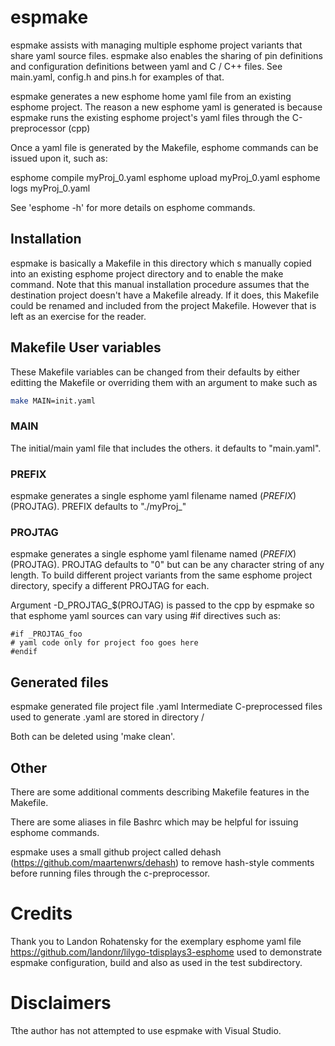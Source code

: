 # espmake

espmake assists with managing multiple esphome project variants that share
yaml source files.  espmake also enables the sharing of pin definitions
and configuration definitions between yaml and C / C++ files. See
main.yaml, config.h and pins.h for examples of that.

espmake generates a new esphome home yaml file from an existing esphome
project.  The reason a new esphome yaml is generated is because espmake
runs the existing esphome project's yaml files through the
C-preprocessor (cpp)

Once a yaml file is generated by the Makefile,  esphome commands
can be issued upon it, such as:

 esphome compile myProj_0.yaml
 esphome upload  myProj_0.yaml
 esphome logs    myProj_0.yaml

See 'esphome -h' for more details on esphome commands.

## Installation

espmake is basically a Makefile in this directory which s manually copied
into an existing esphome project directory and to enable the make command.
Note that this manual installation procedure assumes that the destination
project doesn't have a Makefile already. If it does, this Makefile could
be renamed and included from the project Makefile.  However that is left
as an exercise for the reader.

## Makefile User variables

These Makefile variables can be changed from their defaults by either
editting the Makefile or overriding them with an argument to make such as
```bash
make MAIN=init.yaml
```

### MAIN

The initial/main yaml file that includes the others. it defaults
to "main.yaml".

### PREFIX

espmake generates a single esphome yaml filename named $(PREFIX)$(PROJTAG).
PREFIX defaults to "./myProj_"

### PROJTAG

espmake generates a single esphome yaml filename named $(PREFIX)$(PROJTAG).
PROJTAG defaults to "0" but can be any character string of any length.
To build different project variants from the same esphome project
directory, specify a different PROJTAG for each.

Argument -D_PROJTAG_$(PROJTAG) is passed to the cpp by espmake so that
esphome yaml sources can vary using #if  directives such as:
```code
#if _PROJTAG_foo
# yaml code only for project foo goes here
#endif
```

## Generated files
espmake generated file project file <PREFIX><PROJTAG>.yaml
Intermediate C-preprocessed files used to generate <PREFIX><PROJTAG>.yaml
are stored in directory <PREFIX><PROJTAG>/

Both can be deleted using 'make clean'.

## Other

There are some additional comments describing Makefile features in the
Makefile.

There are some aliases in file Bashrc which may be helpful for issuing
esphome commands.

espmake uses a small github project called dehash
(https://github.com/maartenwrs/dehash) to remove hash-style comments
before running files through the c-preprocessor.

# Credits

Thank you to Landon Rohatensky for the exemplary esphome yaml file
https://github.com/landonr/lilygo-tdisplays3-esphome used to demonstrate
espmake configuration, build and also as used in the test subdirectory.

# Disclaimers

Tthe author has not attempted to use espmake with Visual Studio.

